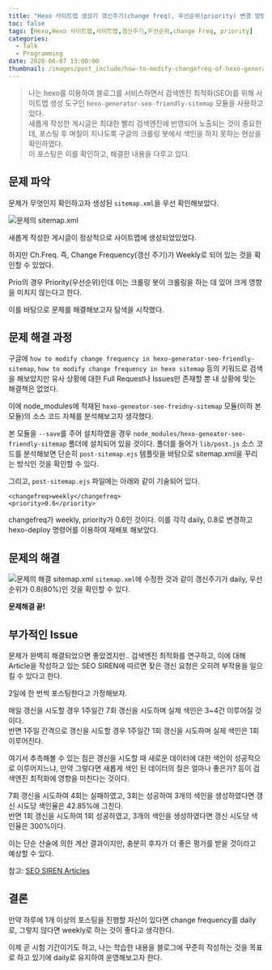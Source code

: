 ```yaml
---
title: "Hexo 사이트맵 생성기 갱신주기(change freq), 우선순위(priority) 변경 방법"
toc: false
tags: [Hexo,Hexo 사이트맵,사이트맵,갱신주기,우선순위,change Freq, priority]
categories:
  - Talk
  - Programming
date: 2020-06-07 13:00:00
thumbnail: /images/post_include/how-to-modify-changefreq-of-hexo-generator-seo-friendly-sitemap/hexo_poster.png
---
```

> 나는 hexo를 이용하여 블로그를 서비스하면서 검색엔진 최적화(SEO)를 위해 사이트맵 생성 도구인 `hexo-generator-seo-friendly-sitemap` 모듈을 사용하고 있다.  
> 새롭게 작성한 게시글은 최대한 빨리 검색엔진에 반영되어 노출되는 것이 중요한데, 포스팅 후 며칠이 지나도록 구글의 크롤링 봇에서 색인을 하지 못하는 현상을 확인하였다.  
> 이 포스팅은 이를 확인하고, 해결한 내용을 다루고 있다.

## 문제 파악
문제가 무엇인지 확인하고자 생성된 `sitemap.xml`을 우선 확인해보았다.

![문제의 sitemap.xml](/images/post_include/how-to-modify-changefreq-of-hexo-generator-seo-friendly-sitemap/SITEMAP_weekly.JPG "문제의 sitemap.xml")

새롭게 작성한 게시글이 정상적으로 사이트맵에 생성되었있었다.

하지만 Ch.Freq. 즉, Change Frequency(갱신 주기)가 Weekly로 되어 있는 것을 확인할 수 있었다.

Prio의 경우 Priority(우선순위)인데 이는 크롤링 봇이 크롤링을 하는 데 있어 크게 영향을 미치지 않는다고 한다.

이를 바탕으로 문제를 해결해보고자 탐색을 시작했다.

## 문제 해결 과정
구글에 `how to modify change frequency in hexo-generator-seo-friendly-sitemap`, `how to modify change frequency in hexo sitemap` 등의 키워드로 검색을 해보았지만 유사 상황에 대한 Full Request나 Issues만 존재할 뿐 내 상황에 맞는 해결책은 없었다.

이에 node_modules에 적재된 `hexo-geneator-seo-freidny-sitemap` 모듈(이하 본 모듈)의 소스 코드 자체를 분석해보고자 생각했다.

본 모듈을 `--save`를 주어 설치하였을 경우 `node_modules/hexo-geneator-seo-friendly-sitemap` 폴더에 설치되어 있을 것이다. 폴더를 들어가 `lib/post.js` 소스 코드를 분석해보면 단순히 `post-sitemap.ejs` 템플릿을 바탕으로 sitemap.xml을 꾸리는 방식인 것을 확인할 수 있다.

그리고, `post-sitemap.ejs` 파일에는 아래와 같이 기술되어 있다.
```ejs
<changefreq>weekly</changefreq>
<priority>0.6</priority>
```
changefreq가 weekly, priority가 0.6인 것이다. 이를 각각 daily, 0.8로 변경하고 hexo-deploy 명령어를 이용하여 재배포 해보았다.

## 문제의 해결
![문제의 해결 sitemap.xml](/images/post_include/how-to-modify-changefreq-of-hexo-generator-seo-friendly-sitemap/SITEMAP_daily.JPG "문제의 해결 sitemap.xml")
`sitemap.xml`에 수정한 것과 같이 갱신주기가 daily, 우선순위가 0.8(80%)인 것을 확인할 수 있다.

**문제해결 끝!**

## 부가적인 Issue
문제가 완벽히 해결되었으면 좋았겠지만.. 검색엔진 최적화를 연구하고, 이에 대해 Article을 작성하고 있는 SEO SIREN에 따르면 잦은 갱신 요청은 오히려 부작용을 일으킬 수 있다고 한다.

2일에 한 번씩 포스팅한다고 가정해보자.

매일 갱신을 시도할 경우 1주일간 7회 갱신을 시도하며 실제 색인은 3~4건 이루어질 것이다.  
반면 1주일 간격으로 갱신을 시도할 경우 1주일간 1회 갱신을 시도하며 실제 색인은 1회 이루어진다.

여기서 추측해볼 수 있는 점은 갱신을 시도할 때 새로운 데이터에 대한 색인이 성공적으로 이루어지느냐, 만약 그렇다면 새롭게 색인 된 데이터의 질은 얼마나 좋은가? 등이 검색엔진 최적화에 영향을 미친다는 것이다.

7회 갱신을 시도하여 4회는 실패하였고, 3회는 성공하여 3개의 색인을 생성하였다면 갱신 시도당 색인율은 42.85%에 그친다.  
반면 1회 갱신을 시도하여 1회 성공하였고, 3개의 색인을 생성하였다면 갱신 시도당 색인율은 300%이다.

이는 단순 산술에 의한 계산 결과이지만, 충분히 후자가 더 좋은 평가를 받을 것이라고 예상할 수 있다.

참고: [SEO SIREN Articles](https://www.seosiren.com/changing-sitemap-articles-frequency-to-monthly/)

## 결론
만약 하루에 1개 이상의 포스팅을 진행할 자신이 있다면 change frequency를 daily로, 그렇지 않다면 weekly로 하는 것이 좋다고 생각한다.

이제 곧 시험 기간이기도 하고, 나는 학습한 내용을 블로그에 꾸준히 작성하는 것을 목표로 하고 있기에 daily로 유지하여 운영해보고자 한다. 
